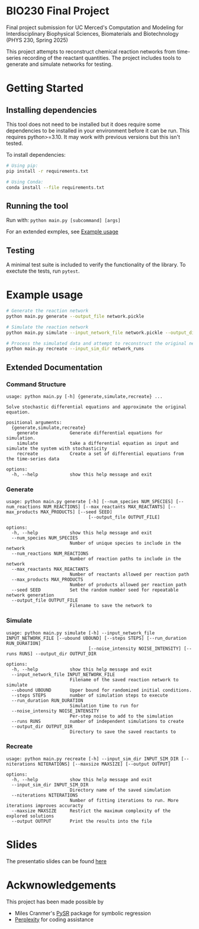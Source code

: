 # BIO230 Final Project

Final project submission for UC Merced's Computation and Modeling for Interdisciplinary Biophysical Sciences, Biomaterials and Biotechnology (PHYS 230, Spring 2025)

This project attempts to reconstruct chemical reaction networks from
time-series recording of the reactant quantities. The project includes tools to
generate and simulate networks for testing.


# Getting Started
## Installing dependencies
This tool does not need to be installed but it does require some dependencies
to be installed in your environment before it can be run. This requires
python>=3.10. It may work with previous versions but this isn't tested.

To install dependencies:
```bash
# Using pip:
pip install -r requirements.txt

# Using Conda:
conda install --file requirements.txt
```

## Running the tool
Run with:
`python main.py [subcommand] [args]`

For an extended exmples, see [Example usage](#example-usage)

## Testing
A minimal test suite is included to verify the functionality of the library. To exectute the tests, run `pytest`.

# Example usage
```bash
# Generate the reaction network
python main.py generate --output_file network.pickle

# Simulate the reaction network
python main.py simulate --input_network_file network.pickle --output_dir network_runs

# Process the simulated data and attempt to reconstruct the original network
python main.py recreate --input_sim_dir network_runs
```

## Extended Documentation
### Command Structure
```
usage: python main.py [-h] {generate,simulate,recreate} ...

Solve stochastic differential equations and approximate the original equation.

positional arguments:
  {generate,simulate,recreate}
    generate            Generate differential equations for simulation.
    simulate            take a differential equation as input and simulate the system with stochasticity
    recreate            Create a set of differential equations from the time-series data

options:
  -h, --help            show this help message and exit
```
### Generate
```
usage: python main.py generate [-h] [--num_species NUM_SPECIES] [--num_reactions NUM_REACTIONS] [--max_reactants MAX_REACTANTS] [--max_products MAX_PRODUCTS] [--seed SEED]
                               [--output_file OUTPUT_FILE]

options:
  -h, --help            show this help message and exit
  --num_species NUM_SPECIES
                        Number of unique species to include in the network
  --num_reactions NUM_REACTIONS
                        Number of reaction paths to include in the network
  --max_reactants MAX_REACTANTS
                        Number of reactants allowed per reaction path
  --max_products MAX_PRODUCTS
                        Number of products allowed per reaction path
  --seed SEED           Set the random number seed for repeatable network generation
  --output_file OUTPUT_FILE
                        Filename to save the network to
```
### Simulate
```
usage: python main.py simulate [-h] --input_network_file INPUT_NETWORK_FILE [--ubound UBOUND] [--steps STEPS] [--run_duration RUN_DURATION]
                               [--noise_intensity NOISE_INTENSITY] [--runs RUNS] --output_dir OUTPUT_DIR

options:
  -h, --help            show this help message and exit
  --input_network_file INPUT_NETWORK_FILE
                        Filename of the saved reaction network to simulate
  --ubound UBOUND       Upper bound for randomized initial conditions.
  --steps STEPS         number of simulation steps to execute
  --run_duration RUN_DURATION
                        Simulation time to run for
  --noise_intensity NOISE_INTENSITY
                        Per-step noise to add to the simulation
  --runs RUNS           number of independent simulations to create
  --output_dir OUTPUT_DIR
                        Directory to save the saved reactants to
```
### Recreate
```
usage: python main.py recreate [-h] --input_sim_dir INPUT_SIM_DIR [--niterations NITERATIONS] [--maxsize MAXSIZE] [--output OUTPUT]

options:
  -h, --help            show this help message and exit
  --input_sim_dir INPUT_SIM_DIR
                        Directory name of the saved simulation
  --niterations NITERATIONS
                        Number of fitting iterations to run. More iterations improves accuracty
  --maxsize MAXSIZE     Restrict the maximum complexity of the explored solutions
  --output OUTPUT       Print the results into the file
```

# Slides
The presentatio slides can be found [here](slides/PHYS230%20Final%20Project.pdf)

# Ackwnowledgements

This project has been made possible by
- Miles Cranmer's [PySR](https://github.com/MilesCranmer/PySR) package for symbolic regression
- [Perplexity](https://www.perplexity.ai/) for coding assistance
